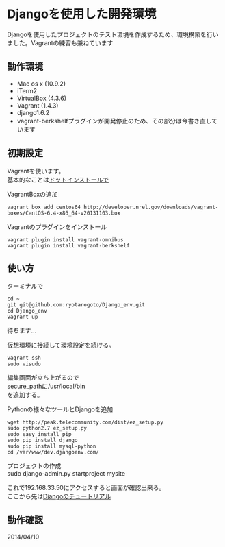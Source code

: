 Djangoを使用した開発環境
=====================

Djangoを使用したプロジェクトのテスト環境を作成するため、環境構築を行いました。Vagrantの練習も兼ねています

## 動作環境
* Mac os x (10.9.2)
* iTerm2
* VirtualBox (4.3.6)
* Vagrant (1.4.3)
* django1.6.2
* vagrant-berkshelfプラグインが開発停止のため、その部分は今書き直しています

## 初期設定
Vagrantを使います。  
基本的なことは[ドットインストールで](http://dotinstall.com/lessons/basic_local_development_v2)

VagrantBoxの追加  

    vagrant box add centos64 http://developer.nrel.gov/downloads/vagrant-boxes/CentOS-6.4-x86_64-v20131103.box

Vagrantのプラグインをインストール  

    vagrant plugin install vagrant-omnibus
    vagrant plugin install vagrant-berkshelf

## 使い方
ターミナルで  

    cd ~
    git git@github.com:ryotarogoto/Django_env.git
    cd Django_env
    vagrant up

待ちます...

仮想環境に接続して環境設定を続ける。

    vagrant ssh
    sudo visudo

編集画面が立ち上がるので  
secure_pathに/usr/local/bin  
を追加する。

Pythonの様々なツールとDjangoを追加

    wget http://peak.telecommunity.com/dist/ez_setup.py
    sudo python2.7 ez_setup.py
    sudo easy_install pip
    sudo pip install django
    sudo pip install mysql-python
    cd /var/www/dev.djangoenv.com/

プロジェクトの作成  
    sudo django-admin.py startproject mysite

これで192.168.33.50にアクセスすると画面が確認出来る。  
ここから先は[Djangoのチュートリアル](https://docs.djangoproject.com/en/1.6/intro/tutorial01/)

## 動作確認
2014/04/10
